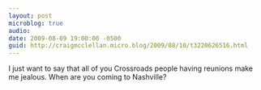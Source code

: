 ```yaml
---
layout: post
microblog: true
audio: 
date: 2009-08-09 19:00:00 -0500
guid: http://craigmcclellan.micro.blog/2009/08/10/t3220626516.html
---
```

I just want to say that all of you Crossroads people having reunions make me jealous.  When are you coming to Nashville?
